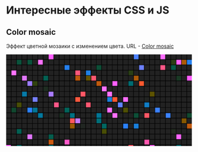 # **Интересные эффекты CSS и JS**

## Color mosaic

Эффект цветной мозаики с изменением цвета. URL - [Color mosaic](https://github.com/VadimMor/CSS-and-JS-effects/tree/main/Color%20mosaic)

![image](https://raw.githubusercontent.com/VadimMor/CSS-and-JS-effects/main/Color%20mosaic/Image.png)